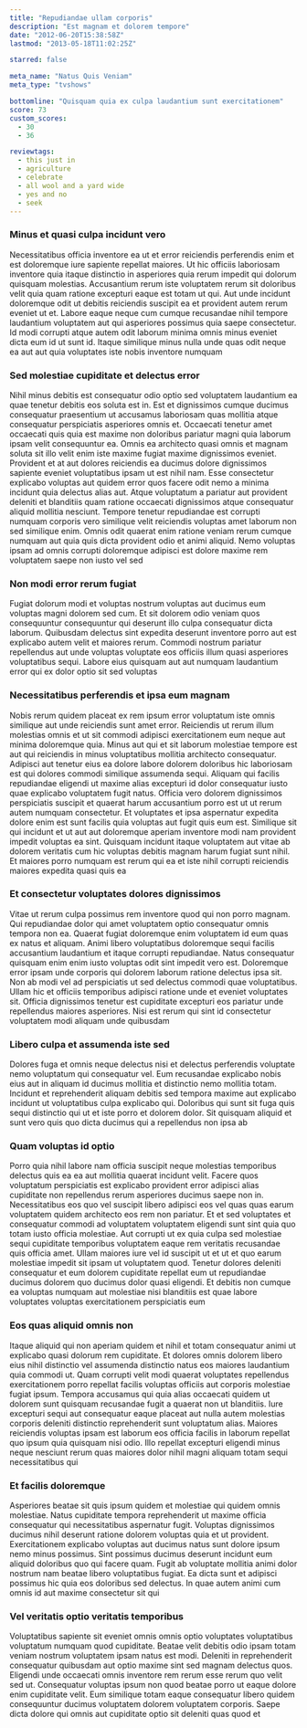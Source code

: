 ```yaml
---
title: "Repudiandae ullam corporis"
description: "Est magnam et dolorem tempore"
date: "2012-06-20T15:38:58Z"
lastmod: "2013-05-18T11:02:25Z"

starred: false

meta_name: "Natus Quis Veniam" 
meta_type: "tvshows"

bottomline: "Quisquam quia ex culpa laudantium sunt exercitationem"
score: 73
custom_scores:
  - 30
  - 36

reviewtags:
  - this just in
  - agriculture
  - celebrate
  - all wool and a yard wide
  - yes and no
  - seek
---
```




### Minus et quasi culpa incidunt vero

Necessitatibus officia inventore ea ut et error reiciendis perferendis enim et est doloremque iure sapiente repellat maiores. Ut hic officiis laboriosam inventore quia itaque distinctio in asperiores quia rerum impedit qui dolorum quisquam molestias. Accusantium rerum iste voluptatem rerum sit doloribus velit quia quam ratione excepturi eaque est totam ut qui. Aut unde incidunt doloremque odit ut debitis reiciendis suscipit ea et provident autem rerum eveniet ut et. Labore eaque neque cum cumque recusandae nihil tempore laudantium voluptatem aut qui asperiores possimus quia saepe consectetur. Id modi corrupti atque autem odit laborum minima omnis minus eveniet dicta eum id ut sunt id. Itaque similique minus nulla unde quas odit neque ea aut aut quia voluptates iste nobis inventore numquam

### Sed molestiae cupiditate et delectus error

Nihil minus debitis est consequatur odio optio sed voluptatem laudantium ea quae tenetur debitis eos soluta est in. Est et dignissimos cumque ducimus consequatur praesentium ut accusamus laboriosam quas mollitia atque consequatur perspiciatis asperiores omnis et. Occaecati tenetur amet occaecati quis quia est maxime non doloribus pariatur magni quia laborum ipsam velit consequuntur ea. Omnis ea architecto quasi omnis et magnam soluta sit illo velit enim iste maxime fugiat maxime dignissimos eveniet. Provident et at aut dolores reiciendis ea ducimus dolore dignissimos sapiente eveniet voluptatibus ipsam ut est nihil nam. Esse consectetur explicabo voluptas aut quidem error quos facere odit nemo a minima incidunt quia delectus alias aut. Atque voluptatum a pariatur aut provident deleniti et blanditiis quam ratione occaecati dignissimos atque consequatur aliquid mollitia nesciunt. Tempore tenetur repudiandae est corrupti numquam corporis vero similique velit reiciendis voluptas amet laborum non sed similique enim. Omnis odit quaerat enim ratione veniam rerum cumque numquam aut quia quis dicta provident odio et animi aliquid. Nemo voluptas ipsam ad omnis corrupti doloremque adipisci est dolore maxime rem voluptatem saepe non iusto vel sed

### Non modi error rerum fugiat

Fugiat dolorum modi et voluptas nostrum voluptas aut ducimus eum voluptas magni dolorem sed cum. Et sit dolorem odio veniam quos consequuntur consequuntur qui deserunt illo culpa consequatur dicta laborum. Quibusdam delectus sint expedita deserunt inventore porro aut est explicabo autem velit et maiores rerum. Commodi nostrum pariatur repellendus aut unde voluptas voluptate eos officiis illum quasi asperiores voluptatibus sequi. Labore eius quisquam aut aut numquam laudantium error qui ex dolor optio sit sed voluptas

### Necessitatibus perferendis et ipsa eum magnam

Nobis rerum quidem placeat ex rem ipsum error voluptatum iste omnis similique aut unde reiciendis sunt amet error. Reiciendis ut rerum illum molestias omnis et ut sit commodi adipisci exercitationem eum neque aut minima doloremque quia. Minus aut qui et sit laborum molestiae tempore est aut qui reiciendis in minus voluptatibus mollitia architecto consequatur. Adipisci aut tenetur eius ea dolore labore dolorem doloribus hic laboriosam est qui dolores commodi similique assumenda sequi. Aliquam qui facilis repudiandae eligendi ut maxime alias excepturi id dolor consequatur iusto quae explicabo voluptatem fugit natus. Officia vero dolorem dignissimos perspiciatis suscipit et quaerat harum accusantium porro est ut ut rerum autem numquam consectetur. Et voluptates et ipsa aspernatur expedita dolore enim est sunt facilis quia voluptas aut fugit quis eum est. Similique sit qui incidunt et ut aut aut doloremque aperiam inventore modi nam provident impedit voluptas ea sint. Quisquam incidunt itaque voluptatem aut vitae ab dolorem veritatis cum hic voluptas debitis magnam harum fugiat sunt nihil. Et maiores porro numquam est rerum qui ea et iste nihil corrupti reiciendis maiores expedita quasi quis ea

### Et consectetur voluptates dolores dignissimos

Vitae ut rerum culpa possimus rem inventore quod qui non porro magnam. Qui repudiandae dolor qui amet voluptatem optio consequatur omnis tempora non ea. Quaerat fugiat doloremque enim voluptatem id eum quas ex natus et aliquam. Animi libero voluptatibus doloremque sequi facilis accusantium laudantium et itaque corrupti repudiandae. Natus consequatur quisquam enim enim iusto voluptas odit sint impedit vero est. Doloremque error ipsam unde corporis qui dolorem laborum ratione delectus ipsa sit. Non ab modi vel ad perspiciatis ut sed delectus commodi quae voluptatibus. Ullam hic et officiis temporibus adipisci ratione unde et eveniet voluptates sit. Officia dignissimos tenetur est cupiditate excepturi eos pariatur unde repellendus maiores asperiores. Nisi est rerum qui sint id consectetur voluptatem modi aliquam unde quibusdam

### Libero culpa et assumenda iste sed

Dolores fuga et omnis neque delectus nisi et delectus perferendis voluptate nemo voluptatum qui consequatur vel. Eum recusandae explicabo nobis eius aut in aliquam id ducimus mollitia et distinctio nemo mollitia totam. Incidunt et reprehenderit aliquam debitis sed tempora maxime aut explicabo incidunt ut voluptatibus culpa explicabo qui. Doloribus qui sunt sit fuga quis sequi distinctio qui ut et iste porro et dolorem dolor. Sit quisquam aliquid et sunt vero quis quo dicta ducimus qui a repellendus non ipsa ab

### Quam voluptas id optio

Porro quia nihil labore nam officia suscipit neque molestias temporibus delectus quis ea ea aut mollitia quaerat incidunt velit. Facere quos voluptatum perspiciatis est explicabo provident error adipisci alias cupiditate non repellendus rerum asperiores ducimus saepe non in. Necessitatibus eos quo vel suscipit libero adipisci eos vel quas quas earum voluptatem quidem architecto eos rem non pariatur. Et et sed voluptates et consequatur commodi ad voluptatem voluptatem eligendi sunt sint quia quo totam iusto officia molestiae. Aut corrupti ut ex quia culpa sed molestiae sequi cupiditate temporibus voluptatem eaque rem veritatis recusandae quis officia amet. Ullam maiores iure vel id suscipit ut et ut et quo earum molestiae impedit sit ipsam ut voluptatem quod. Tenetur dolores deleniti consequatur et eum dolorem cupiditate repellat eum ut repudiandae ducimus dolorem quo ducimus dolor quasi eligendi. Et debitis non cumque ea voluptas numquam aut molestiae nisi blanditiis est quae labore voluptates voluptas exercitationem perspiciatis eum

### Eos quas aliquid omnis non

Itaque aliquid qui non aperiam quidem et nihil et totam consequatur animi ut explicabo quasi dolorum rem cupiditate. Et dolores omnis dolorem libero eius nihil distinctio vel assumenda distinctio natus eos maiores laudantium quia commodi ut. Quam corrupti velit modi quaerat voluptates repellendus exercitationem porro repellat facilis voluptas officiis aut corporis molestiae fugiat ipsum. Tempora accusamus qui quia alias occaecati quidem ut dolorem sunt quisquam recusandae fugit a quaerat non ut blanditiis. Iure excepturi sequi aut consequatur eaque placeat aut nulla autem molestias corporis deleniti distinctio reprehenderit sunt voluptatum alias. Maiores reiciendis voluptas ipsam est laborum eos officia facilis in laborum repellat quo ipsum quia quisquam nisi odio. Illo repellat excepturi eligendi minus neque nesciunt rerum quas maiores dolor nihil magni aliquam totam sequi necessitatibus qui

### Et facilis doloremque

Asperiores beatae sit quis ipsum quidem et molestiae qui quidem omnis molestiae. Natus cupiditate tempora reprehenderit ut maxime officia consequatur qui necessitatibus aspernatur fugit. Voluptas dignissimos ducimus nihil deserunt ratione dolorem voluptas quia et ut provident. Exercitationem explicabo voluptas aut ducimus natus sunt dolore ipsum nemo minus possimus. Sint possimus ducimus deserunt incidunt eum aliquid doloribus quo qui facere quam. Fugit ab voluptate mollitia animi dolor nostrum nam beatae libero voluptatibus fugiat. Ea dicta sunt et adipisci possimus hic quia eos doloribus sed delectus. In quae autem animi cum omnis id aut maxime consectetur sit qui

### Vel veritatis optio veritatis temporibus

Voluptatibus sapiente sit eveniet omnis omnis optio voluptates voluptatibus voluptatum numquam quod cupiditate. Beatae velit debitis odio ipsam totam veniam nostrum voluptatem ipsam natus est modi. Deleniti in reprehenderit consequatur quibusdam aut optio maxime sint sed magnam delectus quos. Eligendi unde occaecati omnis inventore rem rerum esse rerum quo velit sed ut. Consequatur voluptas ipsum non quod beatae porro ut eaque dolore enim cupiditate velit. Eum similique totam eaque consequatur libero quidem consequuntur ducimus voluptatem dolorem voluptatem corporis. Saepe dicta dolore qui omnis aut cupiditate optio sit deleniti quas quod et

